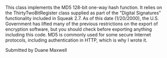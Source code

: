 This class implements the MD5 128-bit one-way hash function.  It relies onthe ThirtyTwoBitRegister class supplied as part of the "Digital Signatures"functionality included in Squeak 2.7.  As of this date (1/20/2000), theU.S. Government has lifted many of the previous restrictions on the exportof encryption software, but you should check before exporting anythingincluding this code.  MD5 is commonly used for some secure Internetprotocols, including authentication in HTTP, which is why I wrote it.Submitted by Duane Maxwell